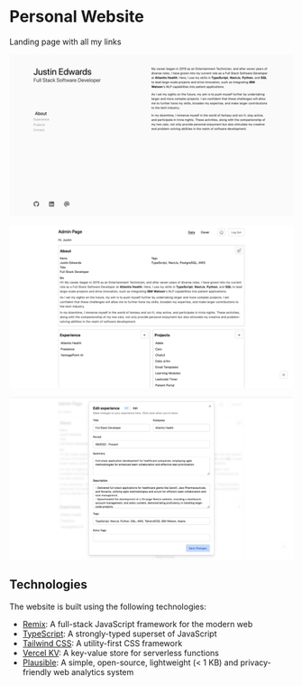 # Personal Website

Landing page with all my links

![Screenshot - Home Page](./public/screenshot1.png)

![Screenshot - Admin - Home Page](./public/screenshot2.png)

![Screenshot - Admin - Edit Experience](./public/screenshot3.png)

## Technologies

The website is built using the following technologies:

-   [Remix](https://remix.run/): A full-stack JavaScript framework for the modern web
-   [TypeScript](https://www.typescriptlang.org/): A strongly-typed superset of JavaScript
-   [Tailwind CSS](https://tailwindcss.com/): A utility-first CSS framework
-   [Vercel KV](https://vercel.com/docs/storage/vercel-kv): A key-value store for serverless functions
-   [Plausible](https://plausible.io/): A simple, open-source, lightweight (< 1 KB) and privacy-friendly web analytics system
